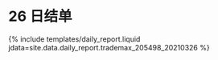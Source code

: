 # 26 日结单

{% include  templates/daily_report.liquid jdata=site.data.daily_report.trademax_205498_20210326 %}